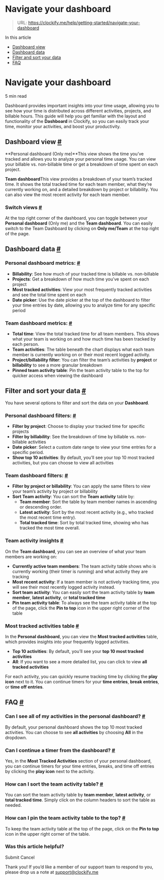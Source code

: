 # Navigate your dashboard

> URL: https://clockify.me/help/getting-started/navigate-your-dashboard

In this article

* [Dashboard view](#dashboard-view)
* [Dashboard data](#dashboard-data)
* [Filter and sort your data](#filter-and-sort-your-data)
* [FAQ](#faq)

# Navigate your dashboard

5 min read

Dashboard provides important insights into your time usage, allowing you to see how your time is distributed across different activities, projects, and billable hours. This guide will help you get familiar with the layout and functionality of the **Dashboard** in Clockify, so you can easily track your time, monitor your activities, and boost your productivity.

## Dashboard view [#](#dashboard-view)

**Personal dashboard (Only me)**This view shows the time you’ve tracked and allows you to analyze your personal time usage. You can view your billable vs. non-billable time or get a breakdown of time spent on each project.

**Team dashboard**This view provides a breakdown of your team’s tracked time. It shows the total tracked time for each team member, what they’re currently working on, and a detailed breakdown by project or billability. You can also view the most recent activity for each team member.

### Switch views [#](#switch-views)

At the top right corner of the dashboard, you can toggle between your **Personal dashboard** (Only me) and the **Team dashboard**. You can easily switch to the Team Dashboard by clicking on **Only me/Team** at the top right of the page.

## Dashboard data [#](#dashboard-data)

### Personal dashboard metrics: [#](#personal-dashboard-metrics)

* **Billability**: See how much of your tracked time is billable vs. non-billable
* **Projects**: Get a breakdown of how much time you’ve spent on each project
* **Most tracked activities**: View your most frequently tracked activities and see the total time spent on each
* **Date picker**: Use the date picker at the top of the dashboard to filter your time entries by date, allowing you to analyze time for any specific period

### Team dashboard metrics: [#](#team-dashboard-metrics)

* **Total time**: View the total tracked time for all team members. This shows what your team is working on and how much time has been tracked by each person.
* **Team activities**: The table beneath the chart displays what each team member is currently working on or their most recent logged activity.
* **Project/billability filter**: You can filter the team’s activities by **project** or **billability** to see a more granular breakdown
* **Pinned team activity table**: Pin the team activity table to the top for quicker access when viewing the dashboard

## Filter and sort your data [#](#filter-and-sort-your-data)

You have several options to filter and sort the data on your **Dashboard**.

### Personal dashboard filters: [#](#personal-dashboard-filters)

* **Filter by project**: Choose to display your tracked time for specific projects
* **Filter by billability**: See the breakdown of time by billable vs. non-billable activities
* **Date picker**: Select a custom date range to view your time entries for a specific period.
* **Show top 10 activities**: By default, you’ll see your top 10 most tracked activities, but you can choose to view all activities

### Team dashboard filters: [#](#team-dashboard-filters)

* **Filter by project or billability**: You can apply the same filters to view your team’s activity by project or billability
* **Sort Team activity**: You can sort the **Team activity** table by:
  + **Team member**: Sort the table by team member names in ascending or descending order.
  + **Latest activity**: Sort by the most recent activity (e.g., who tracked the most recent time entry).
  + **Total tracked time**: Sort by total tracked time, showing who has tracked the most time overall.

### Team activity insights [#](#team-activity-insights)

On the **Team dashboard**, you can see an overview of what your team members are working on:

* **Currently active team members**: The team activity table shows who is currently working (their timer is running) and what activity they are tracking
* **Most recent activity**: If a team member is not actively tracking time, you will see their most recently logged activity instead.
* **Sort team activity**: You can easily sort the team activity table by **team member**, **latest activity**, or **total tracked time**
* **Pin team activity table**: To always see the team activity table at the top of the page, click the **Pin to top** icon in the upper right corner of the table

### Most tracked activities table [#](#most-tracked-activities-table)

In the **Personal dashboard**, you can view the **Most tracked activities** table, which provides insights into your frequently logged activities.

* **Top 10 activities**: By default, you’ll see your **top 10 most tracked activities**
* **All**: If you want to see a more detailed list, you can click to view **all tracked activities**

For each activity, you can quickly resume tracking time by clicking the **play icon** next to it. You can continue timers for your **time entries**, **break entries**, or **time off entries**.

## FAQ [#](#faq)

### Can I see all of my activities in the personal dashboard? [#](#can-i-see-all-of-my-activities-in-the-personal-dashboard)

By default, your personal dashboard shows the top 10 most tracked activities. You can choose to see **all activities** by choosing **All** in the dropdown.

### Can I continue a timer from the dashboard? [#](#can-i-continue-a-timer-from-the-dashboard)

Yes, in the **Most Tracked Activities** section of your personal dashboard, you can continue timers for your time entries, breaks, and time off entries by clicking the **play icon** next to the activity.

### How can I sort the team activity table? [#](#how-can-i-sort-the-team-activity-table)

You can sort the team activity table by **team member**, **latest activity**, or **total tracked time**. Simply click on the column headers to sort the table as needed.

### How can I pin the team activity table to the top? [#](#how-can-i-pin-the-team-activity-table-to-the-top)

To keep the team activity table at the top of the page, click on the **Pin to top** icon in the upper right corner of the table.

### Was this article helpful?

Submit
Cancel

Thank you! If you’d like a member of our support team to respond to you, please drop us a note at support@clockify.me